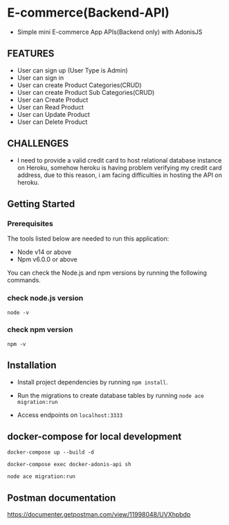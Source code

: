 # E-commerce(Backend-API)
- Simple mini E-commerce App APIs(Backend only) with AdonisJS

## FEATURES

- User can sign up (User Type is Admin)
- User can sign in
- User can create Product Categories(CRUD)
- User can create Product Sub Categories(CRUD)
- User can Create Product
- User can Read Product
- User can Update Product
- User can Delete Product

## CHALLENGES
- I need to provide a valid credit card to host relational database instance on Heroku, somehow heroku is having problem verifying my credit card address, due to this reason, i am facing difficulties in hosting the API on heroku.

## Getting Started
### Prerequisites
The tools listed below are needed to run this application:
* Node v14 or above
* Npm v6.0.0 or above

You can check the Node.js and npm versions by running the following commands.

### check node.js version
`node -v`

### check npm version
`npm -v`

## Installation

* Install project dependencies by running `npm install`.

* Run the migrations to create database tables by running `node ace migration:run`

* Access endpoints on `localhost:3333`

## docker-compose for local development

`docker-compose up --build -d`

`docker-compose exec docker-adonis-api sh`

`node ace migration:run`

## Postman documentation

https://documenter.getpostman.com/view/11998048/UVXhpbdp
